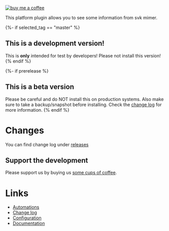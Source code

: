 [![buy me a coffee](https://www.buymeacoffee.com/assets/img/custom_images/yellow_img.png)](https://www.buymeacoffee.com/robinostlund)

This platform plugin allows you to see some information from svk mimer.

{%- if selected_tag == "master" %}
## This is a development version!
This is **only** intended for test by developers!
Please not install this version!
{% endif %}

{%- if prerelease %}
## This is a beta version
Please be careful and do NOT install this on production systems. Also make sure to take a backup/snapshot before installing. Check the [change log](https://github.com/robinostlund/homeassistant-svk-mimer/releases) for more information.
{% endif %}

# Changes
You can find change log under [releases](https://github.com/robinostlund/homeassistant-svk-mimer/releases)

## Support the development
Please support us by buying us [some cups of coffee](https://www.buymeacoffee.com/robinostlund).

# Links
- [Automations](https://github.com/robinostlund/homeassistant-svk-mimert/blob/master/README.md#automations)
- [Change log](https://github.com/robinostlund/homeassistant-svk-mimer/releases)
- [Configuration](https://github.com/robinostlund/homeassistant-svk-mimer/blob/master/README.md#configure)
- [Documentation](https://github.com/robinostlund/homeassistant-svk-mimer/blob/master/README.md)
